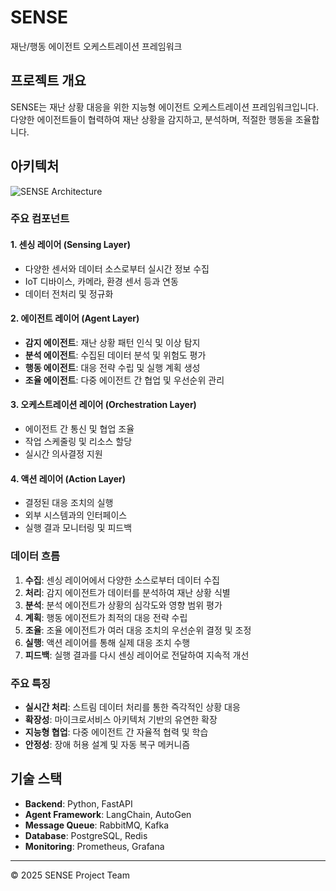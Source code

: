 # SENSE

재난/행동 에이전트 오케스트레이션 프레임워크

## 프로젝트 개요

SENSE는 재난 상황 대응을 위한 지능형 에이전트 오케스트레이션 프레임워크입니다. 다양한 에이전트들이 협력하여 재난 상황을 감지하고, 분석하며, 적절한 행동을 조율합니다.

## 아키텍처

![SENSE Architecture](assets/images/jaenan-haengdong-eijeonteu-akitegceo-Mermaid.jpg)

### 주요 컴포넌트

#### 1. 센싱 레이어 (Sensing Layer)
- 다양한 센서와 데이터 소스로부터 실시간 정보 수집
- IoT 디바이스, 카메라, 환경 센서 등과 연동
- 데이터 전처리 및 정규화

#### 2. 에이전트 레이어 (Agent Layer)
- **감지 에이전트**: 재난 상황 패턴 인식 및 이상 탐지
- **분석 에이전트**: 수집된 데이터 분석 및 위험도 평가
- **행동 에이전트**: 대응 전략 수립 및 실행 계획 생성
- **조율 에이전트**: 다중 에이전트 간 협업 및 우선순위 관리

#### 3. 오케스트레이션 레이어 (Orchestration Layer)
- 에이전트 간 통신 및 협업 조율
- 작업 스케줄링 및 리소스 할당
- 실시간 의사결정 지원

#### 4. 액션 레이어 (Action Layer)
- 결정된 대응 조치의 실행
- 외부 시스템과의 인터페이스
- 실행 결과 모니터링 및 피드백

### 데이터 흐름

1. **수집**: 센싱 레이어에서 다양한 소스로부터 데이터 수집
2. **처리**: 감지 에이전트가 데이터를 분석하여 재난 상황 식별
3. **분석**: 분석 에이전트가 상황의 심각도와 영향 범위 평가
4. **계획**: 행동 에이전트가 최적의 대응 전략 수립
5. **조율**: 조율 에이전트가 여러 대응 조치의 우선순위 결정 및 조정
6. **실행**: 액션 레이어를 통해 실제 대응 조치 수행
7. **피드백**: 실행 결과를 다시 센싱 레이어로 전달하여 지속적 개선

### 주요 특징

- **실시간 처리**: 스트림 데이터 처리를 통한 즉각적인 상황 대응
- **확장성**: 마이크로서비스 아키텍처 기반의 유연한 확장
- **지능형 협업**: 다중 에이전트 간 자율적 협력 및 학습
- **안정성**: 장애 허용 설계 및 자동 복구 메커니즘

## 기술 스택

- **Backend**: Python, FastAPI
- **Agent Framework**: LangChain, AutoGen
- **Message Queue**: RabbitMQ, Kafka
- **Database**: PostgreSQL, Redis
- **Monitoring**: Prometheus, Grafana

---

© 2025 SENSE Project Team
